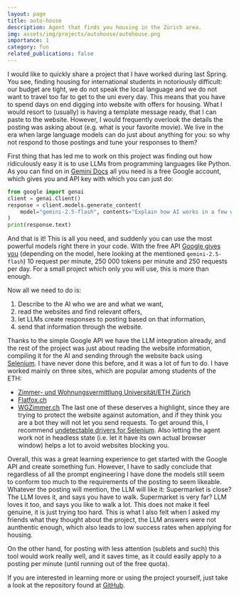```yaml
---
layout: page
title: auto-house
description: Agent that finds you housing in the Zürich area.
img: assets/img/projects/autohouse/autohouse.png
importance: 1
category: fun
related_publications: false
---
```


I would like to quickly share a project that I have worked during last Spring. You see, finding housing for international students in notoriously difficult: our budget are tight, we do not speak the local language and we do not want to travel too far to get to the uni every day. This means that you have to spend days on end digging into website with offers for housing. What I would resort to (usually) is having a template message ready, that I can paste to the website. However, I would frequently overlook the details the posting was asking about (e.g. what is your favorite movie). We live in the era when large language models can do just about anything for you: so why not respond to those postings and tune your responses to them?

First thing that has led me to work on this project was finding out how ridiculously easy it is to use LLMs from programming languages like Python. As you can find on in [Gemini Docs](https://ai.google.dev/gemini-api/docs/quickstart) all you need is a free Google account, which gives you and API key with which you can just do:
```python
from google import genai
client = genai.Client()
response = client.models.generate_content(
    model="gemini-2.5-flash", contents="Explain how AI works in a few words"
)
print(response.text)
```
And that is it! This is all you need, and suddenly you can use the most powerful models right there in your code. With the free API [Google gives you](https://ai.google.dev/gemini-api/docs/rate-limits) (depending on the model, here looking at the mentioned `gemini-2.5-flash`) 10 request per minute, 250 000 tokens per minute and 250 requests per day. For a small project which only you will use, this is more than enough.

Now all we need to do is:
1. Describe to the AI who we are and what we want,
2. read the websites and find relevant offers,
3. let LLMs create responses to posting based on that information,
4. send that information through the website.

Thanks to the simple Google API we have the LLM integration already, and the rest of the project was just about reading the website information, compiling it for the AI and sending through the website back using [Selenium](https://www.selenium.dev/documentation/). I have never done this before, and it was a lot of fun to do. I have worked mainly on three sites, which are popular among students of the ETH:
- [Zimmer- und Wohnungsvermittlung Universität/ETH Zürich](https://www.wohnen.ethz.ch/)
- [Flatfox.ch](https://flatfox.ch/c/en/)
- [WGZimmer.ch](https://www.wgzimmer.ch/home.html)
The last one of these deserves a highlight, since they are trying to protect the website against automation, and if they think you are a bot they will not let you send requests. To get around this, I recommend [undetectable drivers for Selenium](https://pypi.org/project/undetected-chromedriver/). Also letting the agent work not in headless state (i.e. let it have its own actual browser window) helps a lot to avoid websites blocking you.

Overall, this was a great learning experience to get started with the Google API and create something fun. However, I have to sadly conclude that regardless of all the prompt engineering I have done the models still seem to conform too much to the requirements of the posting to seem likeable. Whatever the posting will mention, the LLM will like it: Supermarket is close? The LLM loves it, and says you have to walk. Supermarket is very far? LLM loves it too, and says you like to walk a lot. This does not make it feel genuine, it is just trying too hard. This is what I also felt when I asked my friends what they thought about the project, the LLM answers were not aunthentic enough, which also leads to low success rates when applying for housing.

On the other hand, for posting with less attention (sublets and such) this tool would work really well, and it saves time, as it could easily apply to a posting per minute (until running out of the free quota).

If you are interested in learning more or using the project yourself, just take a look at the repository found at [GitHub](https://github.com/michalTesnar/auto-house).
